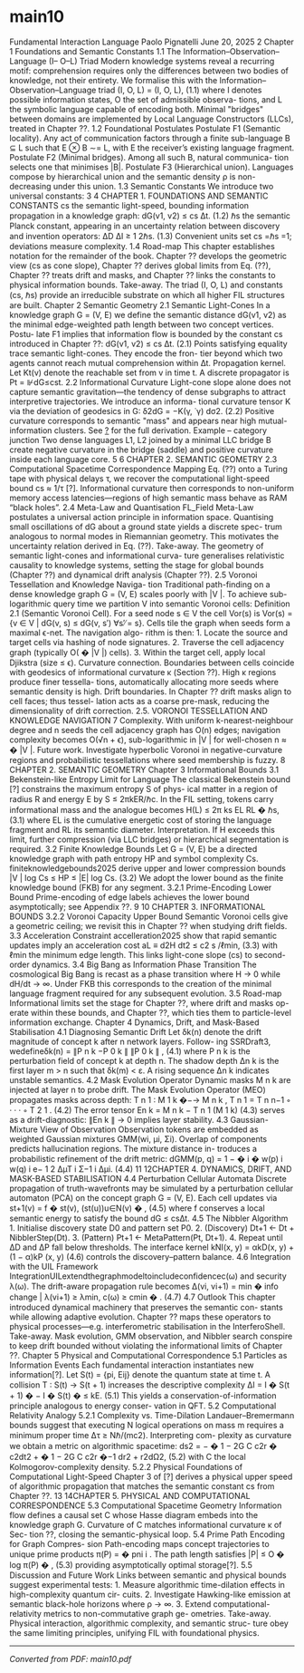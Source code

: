 # main10

Fundamental Interaction Language Paolo Pignatelli June 20, 2025 2 Chapter 1 Foundations and Semantic Constants 1.1 The Information–Observation–Language (I– O–L) Triad Modern knowledge systems reveal a recurring motif: comprehension requires only the differences between two bodies of knowledge, not their entirety. We formalise this with the Information–Observation–Language triad (I, O, L) = (I, O, L), (1.1) where I denotes possible information states, O the set of admissible observa- tions, and L the symbolic language capable of encoding both. Minimal "bridges" between domains are implemented by Local Language Constructors (LLCs), treated in Chapter ??. 1.2 Foundational Postulates Postulate F1 (Semantic locality). Any act of communication factors through a finite sub-language B ⊆ L such that E ⊗ B ∼= L, with E the receiver’s existing language fragment. Postulate F2 (Minimal bridges). Among all such B, natural communica- tion selects one that minimises |B|. Postulate F3 (Hierarchical union). Languages compose by hierarchical union and the semantic density ρ is non-decreasing under this union. 1.3 Semantic Constants We introduce two universal constants: 3 4 CHAPTER 1. FOUNDATIONS AND SEMANTIC CONSTANTS cs the semantic light-speed, bounding information propagation in a knowledge graph: dG(v1, v2) ≤ cs ∆t. (1.2) ℏs the semantic Planck constant, appearing in an uncertainty relation between discovery and invention operators: ∆D ∆I ≥ 1 2ℏs. (1.3) Convenient units set cs =ℏs =1; deviations measure complexity. 1.4 Road-map This chapter establishes notation for the remainder of the book. Chapter ?? develops the geometric view (cs as cone slope), Chapter ?? derives global limits from Eq. (??), Chapter ?? treats drift and masks, and Chapter ?? links the constants to physical information bounds. Take-away. The triad (I, O, L) and constants (cs, ℏs) provide an irreducible substrate on which all higher FIL structures are built. Chapter 2 Semantic Geometry 2.1 Semantic Light-Cones In a knowledge graph G = (V, E) we define the semantic distance dG(v1, v2) as the minimal edge-weighted path length between two concept vertices. Postu- late F1 implies that information flow is bounded by the constant cs introduced in Chapter ??: dG(v1, v2) ≤ cs ∆t. (2.1) Points satisfying equality trace semantic light-cones. They encode the fron- tier beyond which two agents cannot reach mutual comprehension within ∆t. Propagation kernel. Let Kt(v) denote the reachable set from v in time t. A discrete propagator is Pt = ⊮dG≤cst. 2.2 Informational Curvature Light-cone slope alone does not capture semantic gravitation—the tendency of dense subgraphs to attract interpretive trajectories. We introduce an informa- tional curvature tensor K via the deviation of geodesics in G: δ2dG = −K(γ, ˙γ) dσ2. (2.2) Positive curvature corresponds to semantic "mass" and appears near high mutual-information clusters. See [?](§2) for the full derivation. Example – category junction Two dense languages L1, L2 joined by a minimal LLC bridge B create negative curvature in the bridge (saddle) and positive curvature inside each language core. 5 6 CHAPTER 2. SEMANTIC GEOMETRY 2.3 Computational Spacetime Correspondence Mapping Eq. (??) onto a Turing tape with physical delays τ, we recover the computational light-speed bound cs ≈ 1/τ [?]. Informational curvature then corresponds to non-uniform memory access latencies—regions of high semantic mass behave as RAM “black holes”. 2.4 Meta-Law and Quantisation FL_Field Meta-Law postulates a universal action principle in information space. Quantising small oscillations of dG about a ground state yields a discrete spec- trum analogous to normal modes in Riemannian geometry. This motivates the uncertainty relation derived in Eq. (??). Take-away. The geometry of semantic light-cones and informational curva- ture generalises relativistic causality to knowledge systems, setting the stage for global bounds (Chapter ??) and dynamical drift analysis (Chapter ??). 2.5 Voronoi Tessellation and Knowledge Naviga- tion Traditional path-finding on a dense knowledge graph G = (V, E) scales poorly with |V |. To achieve sub-logarithmic query time we partition V into semantic Voronoi cells: Definition 2.1 (Semantic Voronoi Cell). For a seed node s ∈ V the cell Vor(s) is Vor(s) = {v ∈ V | dG(v, s) ≤ dG(v, s′) ∀s′ ̸= s}. Cells tile the graph when seeds form a maximal ϵ-net. The navigation algo- rithm is then: 1. Locate the source and target cells via hashing of node signatures. 2. Traverse the cell adjacency graph (typically O( � |V |) cells). 3. Within the target cell, apply local Djikstra (size ≤ ϵ). Curvature connection. Boundaries between cells coincide with geodesics of informational curvature κ (Section ??). High κ regions produce finer tessella- tions, automatically allocating more seeds where semantic density is high. Drift boundaries. In Chapter ?? drift masks align to cell faces; thus tessel- lation acts as a coarse pre-mask, reducing the dimensionality of drift correction. 2.5. VORONOI TESSELLATION AND KNOWLEDGE NAVIGATION 7 Complexity. With uniform k-nearest-neighbour degree and n seeds the cell adjacency graph has O(n) edges; navigation complexity becomes O(√n + ϵ), sub-logarithmic in |V | for well-chosen n ≈ � |V |. Future work. Investigate hyperbolic Voronoi in negative-curvature regions and probabilistic tessellations where seed membership is fuzzy. 8 CHAPTER 2. SEMANTIC GEOMETRY Chapter 3 Informational Bounds 3.1 Bekenstein-like Entropy Limit for Language The classical Bekenstein bound [?] constrains the maximum entropy S of phys- ical matter in a region of radius R and energy E by S ≤ 2πkER/ℏc. In the FIL setting, tokens carry informational mass and the analogue becomes H(L) ≤ 2π ks EL RL � ℏs, (3.1) where EL is the cumulative energetic cost of storing the language fragment and RL its semantic diameter. Interpretation. If H exceeds this limit, further compression (via LLC bridges) or hierarchical segmentation is required. 3.2 Finite Knowledge Bounds Let G = (V, E) be a directed knowledge graph with path entropy HP and symbol complexity Cs. finiteknowledgebounds2025 derive upper and lower compression bounds |V | log Cs ≤ HP ≤ |E| log Cs. (3.2) We adopt the lower bound as the finite knowledge bound (FKB) for any segment. 3.2.1 Prime-Encoding Lower Bound Prime-encoding of edge labels achieves the lower bound asymptotically; see Appendix ??. 9 10 CHAPTER 3. INFORMATIONAL BOUNDS 3.2.2 Voronoi Capacity Upper Bound Semantic Voronoi cells give a geometric ceiling; we revisit this in Chapter ?? when studying drift fields. 3.3 Acceleration Constraint accelleration2025 show that rapid semantic updates imply an acceleration cost aL ≡ d2H dt2 ≤ c2 s /ℓmin, (3.3) with ℓmin the minimum edge length. This links light-cone slope (cs) to second-order dynamics. 3.4 Big Bang as Information Phase Transition The cosmological Big Bang is recast as a phase transition where H → 0 while dH/dt → ∞. Under FKB this corresponds to the creation of the minimal language fragment required for any subsequent evolution. 3.5 Road-map Informational limits set the stage for Chapter ??, where drift and masks op- erate within these bounds, and Chapter ??, which ties them to particle-level information exchange. Chapter 4 Dynamics, Drift, and Mask-Based Stabilisation 4.1 Diagnosing Semantic Drift Let δk(n) denote the drift magnitude of concept k after n network layers. Follow- ing SSRDraft3, wedefineδk(n) = ∥P n k −P 0 k ∥ ∥P 0 k ∥ , (4.1) where P n k is the perturbation field of concept k at depth n. The shadow depth ∆n k is the first layer m > n such that δk(m) < ε. A rising sequence ∆n k indicates unstable semantics. 4.2 Mask Evolution Operator Dynamic masks M n k are injected at layer n to probe drift. The Mask Evolution Operator (MEO) propagates masks across depth: T n 1 : M 1 k �−→ M n k , T n 1 = T n n−1 ◦ · · · ◦ T 2 1 . (4.2) The error tensor En k = M n k − T n 1 (M 1 k) (4.3) serves as a drift-diagnostic: ∥En k ∥ → 0 implies layer stability. 4.3 Gaussian-Mixture View of Observation Observation tokens are embedded as weighted Gaussian mixtures GMM(wi, µi, Σi). Overlap of components predicts hallucination regions. The mixture distance in- troduces a probabilistic refinement of the drift metric: dGMM(p, q) = 1 − � i � w(p) i w(q) i e− 1 2 ∆µT i Σ−1 i ∆µi. (4.4) 11 12CHAPTER 4. DYNAMICS, DRIFT, AND MASK-BASED STABILISATION 4.4 Perturbation Cellular Automata Discrete propagation of truth-wavefronts may be simulated by a perturbation cellular automaton (PCA) on the concept graph G = (V, E). Each cell updates via st+1(v) = f � st(v), (st(u))u∈N(v) � , (4.5) where f conserves a local semantic energy to satisfy the bound dG ≤ cs∆t. 4.5 The Nibbler Algorithm 1. Initialise discovery state D0 and pattern set P0. 2. (Discovery) Dt+1 ← Dt + NibblerStep(Dt). 3. (Pattern) Pt+1 ← MetaPattern(Pt, Dt+1). 4. Repeat until ∆D and ∆P fall below thresholds. The interface kernel kNI(x, y) = αkD(x, y) + (1 − α)kP (x, y) (4.6) controls the discovery–pattern balance. 4.6 Integration with the UIL Framework IntegrationUILextendthegraphmodeltoincludeconfidencec(ω) and security λ(ω). The drift-aware propagation rule becomes ∆(vi, vi+1) = min � info change | λ(vi+1) ≥ λmin, c(ω) ≥ cmin � . (4.7) 4.7 Outlook This chapter introduced dynamical machinery that preserves the semantic con- stants while allowing adaptive evolution. Chapter ?? maps these operators to physical processes—e.g. interferometric stabilisation in the InterferoShell. Take-away. Mask evolution, GMM observation, and Nibbler search conspire to keep drift bounded without violating the informational limits of Chapter ??. Chapter 5 Physical and Computational Correspondence 5.1 Particles as Information Events Each fundamental interaction instantiates new information[?]. Let S(t) = {pi, Eij} denote the quantum state at time t. A collision T : S(t) → S(t + 1) increases the descriptive complexity ∆I = I � S(t + 1) � − I � S(t) � ≤ kE. (5.1) This yields a conservation-of-information principle analogous to energy conser- vation in QFT. 5.2 Computational Relativity Analogy 5.2.1 Complexity vs. Time-Dilation Landauer–Bremermann bounds suggest that executing N logical operations on mass m requires a minimum proper time ∆τ ≥ Nℏ/(mc2). Interpreting com- plexity as curvature we obtain a metric on algorithmic spacetime: ds2 = − � 1 − 2G C c2r � c2dt2 + � 1 − 2G C c2r �−1 dr2 + r2dΩ2, (5.2) with C the local Kolmogorov-complexity density. 5.2.2 Physical Foundations of Computational Light-Speed Chapter 3 of [?] derives a physical upper speed of algorithmic propagation that matches the semantic constant cs from Chapter ??. 13 14CHAPTER 5. PHYSICAL AND COMPUTATIONAL CORRESPONDENCE 5.3 Computational Spacetime Geometry Information flow defines a causal set C whose Hasse diagram embeds into the knowledge graph G. Curvature of C matches informational curvature κ of Sec- tion ??, closing the semantic-physical loop. 5.4 Prime Path Encoding for Graph Compres- sion Path-encoding maps concept trajectories to unique prime products π(P) = � pni i . The path length satisfies |P| ≤ O � log π(P) � , (5.3) providing asymptotically optimal storage[?]. 5.5 Discussion and Future Work Links between semantic and physical bounds suggest experimental tests: 1. Measure algorithmic time-dilation effects in high-complexity quantum cir- cuits. 2. Investigate Hawking-like emission at semantic black-hole horizons where ρ → ∞. 3. Extend computational-relativity metrics to non-commutative graph ge- ometries. Take-away. Physical interaction, algorithmic complexity, and semantic struc- ture obey the same limiting principles, unifying FIL with foundational physics.

---
*Converted from PDF: main10.pdf*
